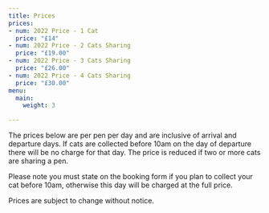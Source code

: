 ```yaml
---
title: Prices
prices:
- num: 2022 Price - 1 Cat
  price: "£14"
- num: 2022 Price - 2 Cats Sharing
  price: "£19.00"
- num: 2022 Price - 3 Cats Sharing
  price: "£26.00"
- num: 2022 Price - 4 Cats Sharing
  price: "£30.00"
menu:
  main:
    weight: 3

---
```

The prices below are per pen per day and are inclusive of arrival and departure days. If cats are collected before 10am on the day of departure there will be no charge for that day. The price is reduced if two or more cats are sharing a pen.

Please note you must state on the booking form if you plan to collect your cat before 10am, otherwise this day will be charged at the full price.

Prices are subject to change without notice.